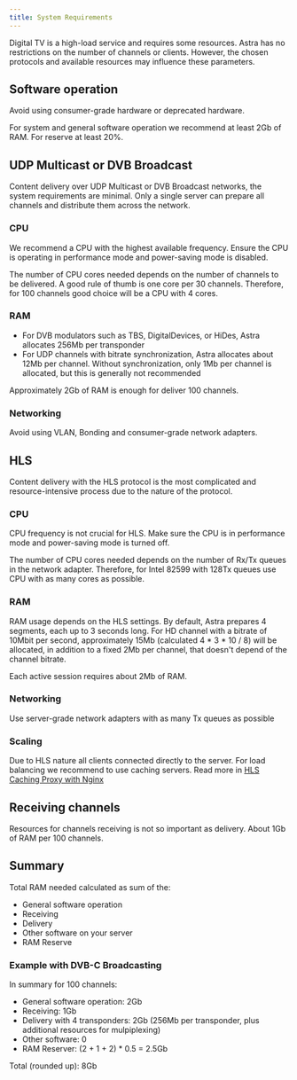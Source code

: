```yaml
---
title: System Requirements
---
```


Digital TV is a high-load service and requires some resources. Astra has no restrictions on the number of channels or clients. However, the chosen protocols and available resources may influence these parameters.

## Software operation

Avoid using consumer-grade hardware or deprecated hardware.

For system and general software operation we recommend at least 2Gb of RAM. For reserve at least 20%.

## UDP Multicast or DVB Broadcast

Content delivery over UDP Multicast or DVB Broadcast networks, the system requirements are minimal. Only a single server can prepare all channels and distribute them across the network.

### CPU

We recommend a CPU with the highest available frequency. Ensure the CPU is operating in performance mode and power-saving mode is disabled.

The number of CPU cores needed depends on the number of channels to be delivered. A good rule of thumb is one core per 30 channels. Therefore, for 100 channels good choice will be a CPU with 4 cores.

### RAM

- For DVB modulators such as TBS, DigitalDevices, or HiDes, Astra allocates 256Mb per transponder
- For UDP channels with bitrate synchronization, Astra allocates about 12Mb per channel. Without synchronization, only 1Mb per channel is allocated, but this is generally not recommended

Approximately 2Gb of RAM is enough for deliver 100 channels.

### Networking

Avoid using VLAN, Bonding and consumer-grade network adapters.

## HLS

Content delivery with the HLS protocol is the most complicated and resource-intensive process due to the nature of the protocol.

### CPU

CPU frequency is not crucial for HLS. Make sure the CPU is in performance mode and power-saving mode is turned off.

The number of CPU cores needed depends on the number of Rx/Tx queues in the network adapter. Therefore, for Intel 82599 with 128Tx queues use CPU with as many cores as possible.

### RAM

RAM usage depends on the HLS settings. By default, Astra prepares 4 segments, each up to 3 seconds long. For HD channel with a bitrate of 10Mbit per second, approximately 15Mb (calculated 4 * 3 * 10 / 8) will be allocated, in addition to a fixed 2Mb per channel, that doesn't depend of the channel bitrate.

Each active session requires about 2Mb of RAM.

### Networking

Use server-grade network adapters with as many Tx queues as possible

### Scaling

Due to HLS nature all clients connected directly to the server. For load balancing we recommend to use caching servers. Read more in [HLS Caching Proxy with Nginx](/en/misc/tools-and-utilities/hls-caching-proxy-with-nginx)

## Receiving channels

Resources for channels receiving is not so important as delivery. About 1Gb of RAM per 100 channels.

## Summary

Total RAM needed calculated as sum of the:

- General software operation
- Receiving
- Delivery
- Other software on your server
- RAM Reserve

### Example with DVB-C Broadcasting

In summary for 100 channels:

- General software operation: 2Gb
- Receiving: 1Gb
- Delivery with 4 transponders: 2Gb (256Mb per transponder, plus additional resources for mulpiplexing)
- Other software: 0
- RAM Reserver: (2 + 1 + 2) * 0.5 = 2.5Gb

Total (rounded up): 8Gb
